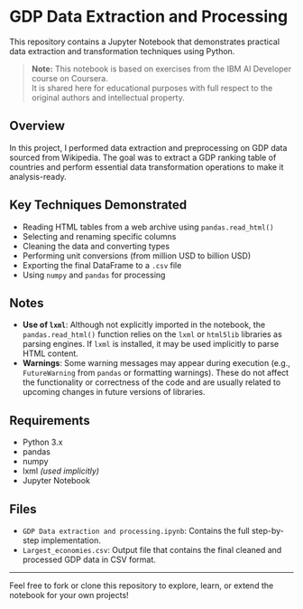 # GDP Data Extraction and Processing

This repository contains a Jupyter Notebook that demonstrates practical data extraction and transformation techniques using Python.

> **Note:** This notebook is based on exercises from the IBM AI Developer course on Coursera.  
> It is shared here for educational purposes with full respect to the original authors and intellectual property.

## Overview

In this project, I performed data extraction and preprocessing on GDP data sourced from Wikipedia. The goal was to extract a GDP ranking table of countries and perform essential data transformation operations to make it analysis-ready.

## Key Techniques Demonstrated

- Reading HTML tables from a web archive using `pandas.read_html()`
- Selecting and renaming specific columns
- Cleaning the data and converting types
- Performing unit conversions (from million USD to billion USD)
- Exporting the final DataFrame to a `.csv` file
- Using `numpy` and `pandas` for processing

## Notes

- **Use of `lxml`**: Although not explicitly imported in the notebook, the `pandas.read_html()` function relies on the `lxml` or `html5lib` libraries as parsing engines. If `lxml` is installed, it may be used implicitly to parse HTML content.
- **Warnings**: Some warning messages may appear during execution (e.g., `FutureWarning` from `pandas` or formatting warnings). These do not affect the functionality or correctness of the code and are usually related to upcoming changes in future versions of libraries.

## Requirements

- Python 3.x
- pandas
- numpy
- lxml *(used implicitly)*
- Jupyter Notebook

## Files

- `GDP Data extraction and processing.ipynb`: Contains the full step-by-step implementation.
- `Largest_economies.csv`: Output file that contains the final cleaned and processed GDP data in CSV format.

---

Feel free to fork or clone this repository to explore, learn, or extend the notebook for your own projects!
